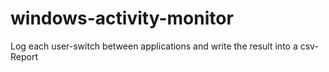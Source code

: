 # windows-activity-monitor
Log each user-switch between applications and write the result into a csv-Report
